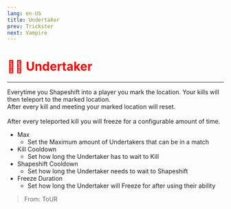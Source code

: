 ```yaml
---
lang: en-US
title: Undertaker
prev: Trickster
next: Vampire
---
```


# <font color="red">🏋️‍♂️ <b>Undertaker</b></font> <Badge text="Concealing" type="tip" vertical="middle"/>

***

Everytime you Shapeshift into a player you mark the location. Your kills will then teleport to the marked location.<br>
After every kill and meeting your marked location will reset.<br><br>
After every teleported kill you will freeze for a configurable amount of time.

- Max
  - Set the Maximum amount of Undertakers that can be in a match
- Kill Cooldown
  - Set how long the Undertaker has to wait to Kill
- Shapeshift Cooldown
  - Set how long the Undertaker needs to wait to Shapeshift
- Freeze Duration
  - Set how long the Undertaker will Freeze for after using their ability

> From: ToUR
